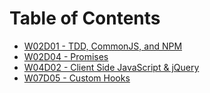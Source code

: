 # Table of Contents

* [W02D01 - TDD, CommonJS, and NPM](/w02d01)
* [W02D04 - Promises](/w02d04)
* [W04D02 - Client Side JavaScript & jQuery](/w04d02)
* [W07D05 - Custom Hooks](/w07d05)
